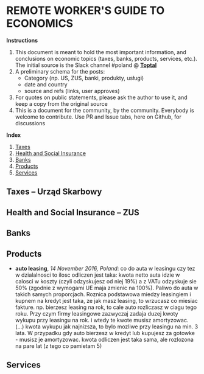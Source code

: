 # REMOTE WORKER'S GUIDE TO ECONOMICS

**Instructions**

1. This document is meant to hold the most important information, and conclusions on economic topics (taxes, banks, products, services, etc.). The initial source is the Slack channel #poland @ **[Toptal](https://www.toptal.com)**
2. A preliminary schema for the posts:
   * Category (np. US, ZUS, banki, produkty, usługi)
   * date and country
   * source and refs (links, user approves)
3. For quotes on public statements, please ask the author to use it, and keep a copy from the original source
4. This is a document for the community, by the community. Everybody is welcome to contribute. Use PR and Issue tabs, here on Github, for discussions

**Index**

1. [Taxes](#taxes)
2. [Health and Social Insurance](#zus)
3. [Banks](#banks)
4. [Products](#products)
5. [Services](#services)

## <a name="taxes">Taxes – Urząd Skarbowy</a>

## <a name="zus">Health and Social Insurance – ZUS</a>

## <a name="banks">Banks</a>

## <a name="products">Products</a>

   * **auto leasing**, *14 November 2016, Poland*: co do auta w leasingu czy tez w dzialalnosci to ilosc odliczen jest taka: kwota netto auta idzie w calosci w koszty (czyli odzyskujesz od niej 19%) a z VATu odzyskuje sie 50% (zgodnie z wymogami UE maja zmienic na 100%). Paliwo do auta w takich samych proporcjach. Roznica podstawowa miedzy leasingiem i kupnem na kredyt jest taka, ze jak masz leasing, to wrzucasz co miesiac fakture. np. bierzesz leasing na rok, to cale auto rozliczasz w ciagu tego roku. Przy czym firmy leasingowe zazwyczaj zadaja duzej kwoty wykupu przy leasingu na rok. i wtedy te kwote musisz amortyzowac. (...) kwota wykupu jak najnizsza, to bylo mozliwe przy leasingu na min. 3 lata. W przypadku gdy auto bierzesz w kredyt lub kupujesz za gotowke - musisz je amortyzowac. kwota odliczen jest taka sama, ale rozlozona na pare lat (z tego co pamietam 5)

## <a name="services">Services</a>
